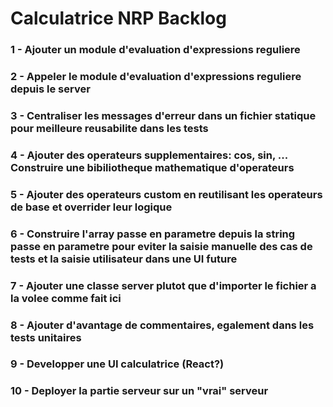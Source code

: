 # Calculatrice NRP Backlog

### 1 - Ajouter un module d'evaluation d'expressions reguliere
### 2 - Appeler le module d'evaluation d'expressions reguliere depuis le server
### 3 - Centraliser les messages d'erreur dans un fichier statique pour meilleure reusabilite dans les tests
### 4 - Ajouter des operateurs supplementaires: cos, sin, ... Construire une bibiliotheque mathematique d'operateurs
### 5 - Ajouter des operateurs custom en reutilisant les operateurs de base et overrider leur logique
### 6 - Construire l'array passe en parametre depuis la string passe en parametre pour eviter la saisie manuelle des cas de tests et la saisie utilisateur dans une UI future
### 7 - Ajouter une classe server plutot que d'importer le fichier a la volee comme fait ici
### 8 - Ajouter d'avantage de commentaires, egalement dans les tests unitaires
### 9 - Developper une UI calculatrice (React?)
### 10 - Deployer la partie serveur sur un "vrai" serveur
